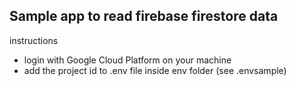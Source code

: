 ## Sample app to read firebase firestore data


instructions
- login with Google Cloud Platform on your machine
- add the project id to .env file inside env folder (see .envsample)